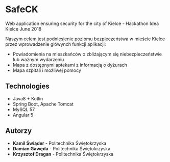 # SafeCK
Web application ensuring security for the city of Kielce - Hackathon Idea Kielce June 2018

Naszym celem jest podniesienie poziomu bezpieczeństwa w mieście Kielce przez wprowadzenie główynch funkcji aplikacji:

* Powiadomienia na mieszkańców o zbliżającym się niebezpieczeństwie lub ważnym wydarzeniu
* Mapa z dostępnymi aptekami z informacją o dyżurach
* Mapa szpitali i możliwej pomocy

## Technologies

* Java8 + Kotlin
* Spring Boot, Apache Tomcat
* MySQL 57
* Angular 5

## Autorzy

* **Kamil Świąder** - Politechnika Świętokrzyska
* **Damian Gawęda** - Politechnika Świętokrzyska
* **Krzysztof Dragan** - Politechnika Świętokrzyska

